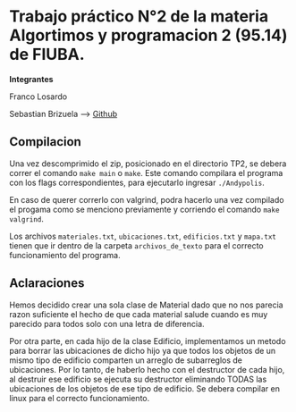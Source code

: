 # Trabajo práctico N°2 de la materia Algortimos y programacion 2 (95.14) de FIUBA.

**Integrantes**

Franco Losardo

Sebastian Brizuela --> [Github](https://github.com/SebaB29)


## Compilacion
Una vez descomprimido el zip, posicionado en el directorio TP2, se debera correr el comando `make main` o `make`. Este comando compilara el programa con los flags correspondientes, para ejecutarlo ingresar `./Andypolis`.

En caso de querer correrlo con valgrind, podra hacerlo una vez compilado el progama como se menciono previamente y corriendo el comando `make valgrind`.

Los archivos `materiales.txt`, `ubicaciones.txt`, `edificios.txt` y `mapa.txt` tienen que ir dentro de la carpeta `archivos_de_texto` para el correcto funcionamiento del programa.

## Aclaraciones
Hemos decidido crear una sola clase de Material dado que no nos parecia razon suficiente el hecho de que cada material salude cuando es muy parecido para todos solo con una letra de diferencia.

Por otra parte, en cada hijo de la clase Edificio, implementamos un metodo para borrar las ubicaciones de dicho hijo ya que todos los objetos de un mismo tipo de edificio comparten un arreglo de subarreglos de ubicaciones. 
Por lo tanto, de haberlo hecho con el destructor de cada hijo, al destruir ese edificio se ejecuta su destructor eliminando TODAS las ubicaciones de los objetos de ese tipo de edificio. Se debera compilar en linux para el correcto funcionamiento.
